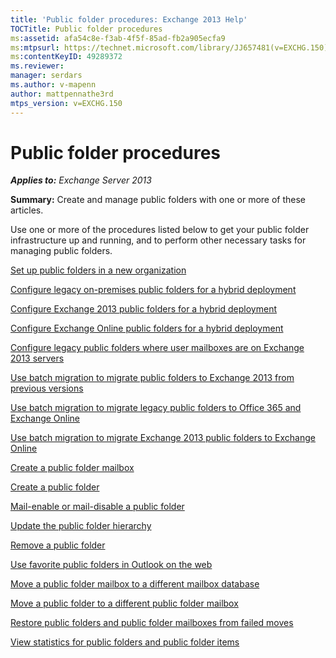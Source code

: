 ```yaml
---
title: 'Public folder procedures: Exchange 2013 Help'
TOCTitle: Public folder procedures
ms:assetid: afa54c8e-f3ab-4f5f-85ad-fb2a905ecfa9
ms:mtpsurl: https://technet.microsoft.com/library/JJ657481(v=EXCHG.150)
ms:contentKeyID: 49289372
ms.reviewer: 
manager: serdars
ms.author: v-mapenn
author: mattpennathe3rd
mtps_version: v=EXCHG.150
---
```


# Public folder procedures

_**Applies to:** Exchange Server 2013_

**Summary:** Create and manage public folders with one or more of these articles.

Use one or more of the procedures listed below to get your public folder infrastructure up and running, and to perform other necessary tasks for managing public folders.

[Set up public folders in a new organization](https://docs.microsoft.com/exchange/collaboration-exo/public-folders/set-up-public-folders)

[Configure legacy on-premises public folders for a hybrid deployment](https://docs.microsoft.com/exchange/collaboration-exo/public-folders/set-up-legacy-hybrid-public-folders)

[Configure Exchange 2013 public folders for a hybrid deployment](https://docs.microsoft.com/exchange/collaboration-exo/public-folders/set-up-modern-hybrid-public-folders)

[Configure Exchange Online public folders for a hybrid deployment](https://docs.microsoft.com/exchange/collaboration-exo/public-folders/set-up-exo-hybrid-public-folders)

[Configure legacy public folders where user mailboxes are on Exchange 2013 servers](configure-legacy-public-folders-where-user-mailboxes-are-on-exchange-2013-servers-exchange-2013-help.md)

[Use batch migration to migrate public folders to Exchange 2013 from previous versions](use-batch-migration-to-migrate-public-folders-to-exchange-2013-from-previous-versions-exchange-2013-help.md)

[Use batch migration to migrate legacy public folders to Office 365 and Exchange Online](https://docs.microsoft.com/exchange/collaboration-exo/public-folders/batch-migration-of-legacy-public-folders)

[Use batch migration to migrate Exchange 2013 public folders to Exchange Online](https://docs.microsoft.com/exchange/collaboration/public-folders/migrate-to-exchange-online)

[Create a public folder mailbox](https://docs.microsoft.com/exchange/collaboration-exo/public-folders/create-public-folder-mailbox)

[Create a public folder](https://docs.microsoft.com/exchange/collaboration-exo/public-folders/create-public-folder)

[Mail-enable or mail-disable a public folder](https://docs.microsoft.com/exchange/collaboration-exo/public-folders/enable-or-disable-mail-for-public-folder)

[Update the public folder hierarchy](https://docs.microsoft.com/exchange/collaboration-exo/public-folders/update-public-folder-hierarchy)

[Remove a public folder](https://docs.microsoft.com/exchange/collaboration-exo/public-folders/remove-public-folder)

[Use favorite public folders in Outlook on the web](https://docs.microsoft.com/exchange/collaboration-exo/public-folders/use-favorite-public-folders)

[Move a public folder mailbox to a different mailbox database](move-a-public-folder-mailbox-to-a-different-mailbox-database-exchange-2013-help.md)

[Move a public folder to a different public folder mailbox](move-a-public-folder-to-a-different-public-folder-mailbox-exchange-2013-help.md)

[Restore public folders and public folder mailboxes from failed moves](restore-public-folders-and-public-folder-mailboxes-from-failed-moves-exchange-2013-help.md)

[View statistics for public folders and public folder items](https://docs.microsoft.com/exchange/collaboration-exo/public-folders/view-public-folder-statistics)
